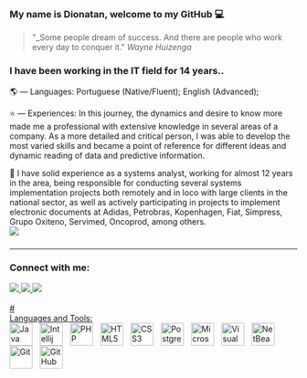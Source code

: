 ### My name is Dionatan, welcome to my GitHub 💻

> "_Some people dream of success. And there are people who work every day to conquer it."  _Wayne Huizenga_

### I have been working in the IT field for 14 years..

🌎 — Languages: Portuguese (Native/Fluent); English (Advanced); 

⭐ — Experiences: In this journey, the dynamics and desire to know more made me a professional with extensive knowledge in several areas of a company. As a more detailed and critical person, I was able to develop the most varied skills and became a point of reference for different ideas and dynamic reading of data and predictive information.

🚀 I have solid experience as a systems analyst, working for almost 12 years in the area, being responsible for conducting several systems implementation projects both remotely and in loco with large clients in the national sector, as well as actively participating in projects to implement electronic documents at Adidas, Petrobras, Kopenhagen, Fiat, Simpress, Grupo Oxiteno, Servimed, Oncoprod, among others.<br>
![](https://komarev.com/ghpvc/?username=dionatan07&color=grey&style=for-the-badge)
###
-----------------------------------------------------
### Connect with me:

<div>
	<a href="https://www.instagram.com/dionatanandrade07/" target="_blank">
		<img src="https://img.shields.io/badge/-Instagram-%23E4405F?style=for-the-badge&logo=instagram&logoColor=white" target="_blank"/>
		<a href="mailto:dionatan.lages@gmail.com">
			<img src="https://img.shields.io/badge/-Gmail-%23333?style=for-the-badge&logo=gmail&logoColor=white" target="_blank"/>
			<a href="https://www.linkedin.com/in/dionatandeandrade/" target="_blank">
				<img src="https://img.shields.io/badge/-LinkedIn-%230077B5?style=for-the-badge&logo=linkedin&logoColor=white" target="_blank"/>
			</div>
			<br>
			#
				<br>
				Languages and Tools:
				<div>
						<img align="left" alt="Java" width="40px" height="40px" src="https://brandlogos.net/wp-content/uploads/2021/11/java-logo.png" style="padding-right:10px;" title="Java"/>
						<img align="left" alt="Intellij" width="40px" height="40px" src="https://upload.wikimedia.org/wikipedia/commons/thumb/9/9c/IntelliJ_IDEA_Icon.svg/1200px-IntelliJ_IDEA_Icon.svg.png" style="padding-right:10px;" title="Intellij"/>
						<img align="left" alt="PHP" width="40px" height="40px" src="https://upload.wikimedia.org/wikipedia/commons/thumb/2/27/PHP-logo.svg/711px-PHP-logo.svg.png" style="padding-right:10px;" title="PHP"/>
						<img align="left" alt="HTML5" width="40px" height="40px" src="https://cdn.jsdelivr.net/gh/devicons/devicon/icons/html5/html5-original.svg" style="padding-right:10px;" title="HTML5"/>
						<img align="left" alt="CSS3" width="40px" height="40px" src="https://cdn.jsdelivr.net/gh/devicons/devicon/icons/css3/css3-original.svg" style="padding-right:10px;" title="CSS3"/>
						<img align="left" alt="PostgreSQL" width="40px" height="40px" src="https://upload.wikimedia.org/wikipedia/commons/thumb/2/29/Postgresql_elephant.svg/1985px-Postgresql_elephant.svg.png" style="padding-right:10px;" title="PostgreSQL"/>
						<img align="left" alt="Microsoft SQL Server" width="40px" height="40px" src="https://www.svgrepo.com/show/303229/microsoft-sql-server-logo.svg" style="padding-right:10px;" title="Microsoft SQL Server"/>
						<img align="left" alt="Visual Studio Code" width="40px" height="40px" src="https://cdn.jsdelivr.net/gh/devicons/devicon/icons/vscode/vscode-original.svg" style="padding-right:10px;" title="VSCode"/>
						<img align="left" alt="NetBeans" width="40px" height="40px" src="https://upload.wikimedia.org/wikipedia/commons/thumb/9/98/Apache_NetBeans_Logo.svg/1200px-Apache_NetBeans_Logo.svg.png" style="padding-right:10px;" title="NetBeans"/>
						<img align="left" alt="Git" width="40px" height="40px" src="https://cdn.jsdelivr.net/gh/devicons/devicon/icons/git/git-original.svg" style="padding-right:10px;" title="Git"/>
						<img align="left" alt="GitHub" width="40px" height="40px" src="https://user-images.githubusercontent.com/3369400/139447912-e0f43f33-6d9f-45f8-be46-2df5bbc91289.png#gh-dark-mode-only" style="padding-right:10px;" title="Github"/>
					</div>
				<br/>
				
				
